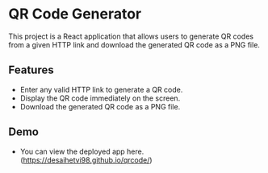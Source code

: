 # QR Code Generator

This project is a React application that allows users to generate QR codes from a given HTTP link and download the generated QR code as a PNG file.

## Features
- Enter any valid HTTP link to generate a QR code.
- Display the QR code immediately on the screen.
- Download the generated QR code as a PNG file.

## Demo
- You can view the deployed app here.(https://desaihetvi98.github.io/qrcode/)
